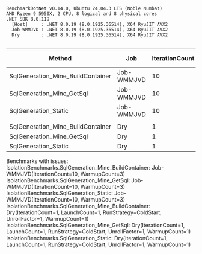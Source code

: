 ```

BenchmarkDotNet v0.14.0, Ubuntu 24.04.3 LTS (Noble Numbat)
AMD Ryzen 9 5950X, 2 CPU, 8 logical and 8 physical cores
.NET SDK 8.0.119
  [Host]     : .NET 8.0.19 (8.0.1925.36514), X64 RyuJIT AVX2
  Job-WMMJVD : .NET 8.0.19 (8.0.1925.36514), X64 RyuJIT AVX2
  Dry        : .NET 8.0.19 (8.0.1925.36514), X64 RyuJIT AVX2


```
| Method                            | Job        | IterationCount | LaunchCount | RunStrategy | UnrollFactor | WarmupCount | Mean | Error | Ratio | RatioSD | Alloc Ratio |
|---------------------------------- |----------- |--------------- |------------ |------------ |------------- |------------ |-----:|------:|------:|--------:|------------:|
| SqlGeneration_Mine_BuildContainer | Job-WMMJVD | 10             | Default     | Default     | 16           | 3           |   NA |    NA |     ? |       ? |           ? |
| SqlGeneration_Mine_GetSql         | Job-WMMJVD | 10             | Default     | Default     | 16           | 3           |   NA |    NA |     ? |       ? |           ? |
| SqlGeneration_Static              | Job-WMMJVD | 10             | Default     | Default     | 16           | 3           |   NA |    NA |     ? |       ? |           ? |
|                                   |            |                |             |             |              |             |      |       |       |         |             |
| SqlGeneration_Mine_BuildContainer | Dry        | 1              | 1           | ColdStart   | 1            | 1           |   NA |    NA |     ? |       ? |           ? |
| SqlGeneration_Mine_GetSql         | Dry        | 1              | 1           | ColdStart   | 1            | 1           |   NA |    NA |     ? |       ? |           ? |
| SqlGeneration_Static              | Dry        | 1              | 1           | ColdStart   | 1            | 1           |   NA |    NA |     ? |       ? |           ? |

Benchmarks with issues:
  IsolationBenchmarks.SqlGeneration_Mine_BuildContainer: Job-WMMJVD(IterationCount=10, WarmupCount=3)
  IsolationBenchmarks.SqlGeneration_Mine_GetSql: Job-WMMJVD(IterationCount=10, WarmupCount=3)
  IsolationBenchmarks.SqlGeneration_Static: Job-WMMJVD(IterationCount=10, WarmupCount=3)
  IsolationBenchmarks.SqlGeneration_Mine_BuildContainer: Dry(IterationCount=1, LaunchCount=1, RunStrategy=ColdStart, UnrollFactor=1, WarmupCount=1)
  IsolationBenchmarks.SqlGeneration_Mine_GetSql: Dry(IterationCount=1, LaunchCount=1, RunStrategy=ColdStart, UnrollFactor=1, WarmupCount=1)
  IsolationBenchmarks.SqlGeneration_Static: Dry(IterationCount=1, LaunchCount=1, RunStrategy=ColdStart, UnrollFactor=1, WarmupCount=1)
